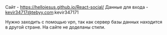 Сайт - https://hellojesus.github.io/React-social/
Данные для входа - kevir34717@tebyy.com:kevir347171

Нужно заходить с помощью vpn, так как сервер базы данных находится в другой стране.
На сайте не доделаны стили.
